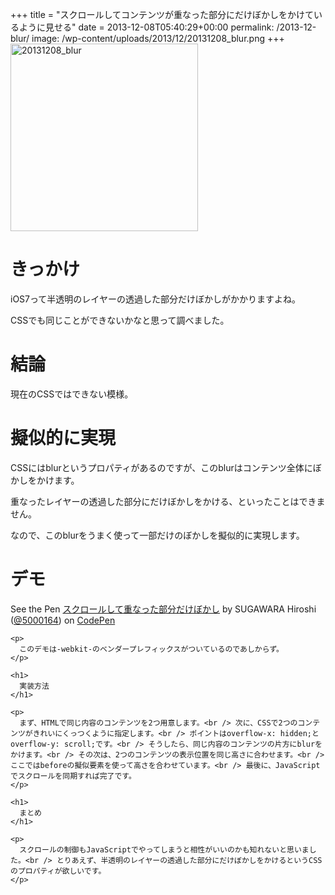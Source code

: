 +++
title = "スクロールしてコンテンツが重なった部分にだけぼかしをかけているように見せる"
date = 2013-12-08T05:40:29+00:00
permalink: /2013-12-blur/
image: /wp-content/uploads/2013/12/20131208_blur.png
+++
[<img src="http://5000164.jp/wp-content/uploads/2013/12/20131208_blur.png" alt="20131208_blur" width="300" height="300" class="aligncenter size-full wp-image-979" srcset="http://5000164.jp/wp-content/uploads/2013/12/20131208_blur.png 300w, http://5000164.jp/wp-content/uploads/2013/12/20131208_blur-150x150.png 150w" sizes="(max-width: 300px) 100vw, 300px" />](http://5000164.jp/wp-content/uploads/2013/12/20131208_blur.png)

# きっかけ

iOS7って半透明のレイヤーの透過した部分だけぼかしがかかりますよね。
  
CSSでも同じことができないかなと思って調べました。

# 結論

現在のCSSではできない模様。

# 擬似的に実現

CSSにはblurというプロパティがあるのですが、このblurはコンテンツ全体にぼかしをかけます。
  
重なったレイヤーの透過した部分にだけぼかしをかける、といったことはできません。
  
なので、このblurをうまく使って一部だけのぼかしを擬似的に実現します。

# デモ

<div class="codepen">
  <p data-height="350" data-theme-id="2816" data-slug-hash="CIGyt" data-user="5000164" data-default-tab="result" class='codepen'>
    See the Pen <a href='http://codepen.io/5000164/pen/CIGyt'>スクロールして重なった部分だけぼかし</a> by SUGAWARA Hiroshi (<a href='http://codepen.io/5000164'>@5000164</a>) on <a href='http://codepen.io'>CodePen</a>
  </p>
  
  <p>
    </div> 
    
    <p>
      このデモは-webkit-のベンダープレフィックスがついているのであしからず。
    </p>
    
    <h1>
      実装方法
    </h1>
    
    <p>
      まず、HTMLで同じ内容のコンテンツを2つ用意します。<br /> 次に、CSSで2つのコンテンツがきれいにくっつくように指定します。<br /> ポイントはoverflow-x: hidden;とoverflow-y: scroll;です。<br /> そうしたら、同じ内容のコンテンツの片方にblurをかけます。<br /> その次は、2つのコンテンツの表示位置を同じ高さに合わせます。<br /> ここではbeforeの擬似要素を使って高さを合わせています。<br /> 最後に、JavaScriptでスクロールを同期すれば完了です。
    </p>
    
    <h1>
      まとめ
    </h1>
    
    <p>
      スクロールの制御もJavaScriptでやってしまうと相性がいいのかも知れないと思いました。<br /> とりあえず、半透明のレイヤーの透過した部分にだけぼかしをかけるというCSSのプロパティが欲しいです。
    </p>
